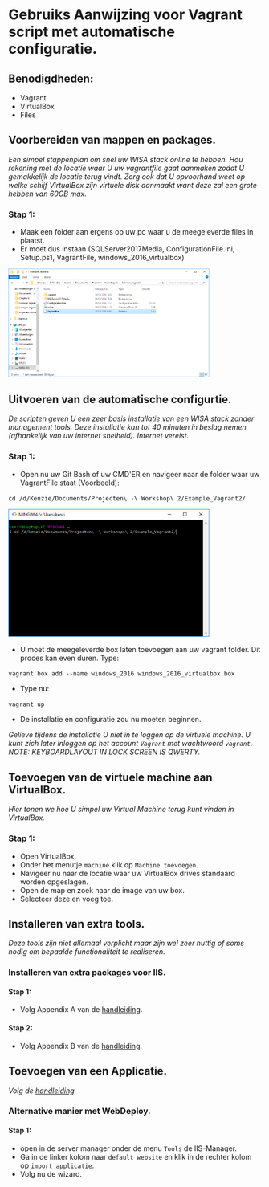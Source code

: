 # Gebruiks Aanwijzing voor Vagrant script met automatische configuratie.
## Benodigdheden:
* Vagrant
* VirtualBox
* Files
## Voorbereiden van mappen en packages.
*Een simpel stappenplan om snel uw WISA stack online te hebben. Hou rekening met de locatie waar U uw vagrantfile gaat aanmaken zodat U gemakkelijk de locatie terug vindt. Zorg ook dat U opvoorhand weet op welke schijf VirtualBox zijn virtuele disk aanmaakt want deze zal een grote hebben van 60GB max.*
### Stap 1:
* Maak een folder aan ergens op uw pc waar u de meegeleverde files in plaatst.
* Er moet dus instaan (SQLServer2017Media, ConfigurationFile.ini, Setup.ps1, VagrantFile, windows_2016_virtualbox)
<img src="Afbeeldingen/Folder.PNG" width=400>

## Uitvoeren van de automatische configurtie.
*De scripten geven U een zeer basis installatie van een WISA stack zonder management tools. Deze installatie kan tot 40 minuten in beslag nemen (afhankelijk van uw internet snelheid). Internet vereist.*
### Stap 1:
* Open nu uw Git Bash of uw CMD'ER en navigeer naar de folder waar uw VagrantFile staat (Voorbeeld):
```
cd /d/Kenzie/Documents/Projecten\ -\ Workshop\ 2/Example_Vagrant2/
```
<img src="Afbeeldingen/Bash.PNG" width=400>

* U moet de meegeleverde box laten toevoegen aan uw vagrant folder. Dit proces kan even duren. Type:
```
vagrant box add --name windows_2016 windows_2016_virtualbox.box
```
* Type nu:
```
vagrant up
```
* De installatie en configuratie zou nu moeten beginnen.

*Gelieve tijdens de installatie U niet in te loggen op de virtuele machine. U kunt zich later inloggen op het account `Vagrant` met wachtwoord `vagrant`. NOTE: KEYBOARDLAYOUT IN LOCK SCREEN IS QWERTY.*
## Toevoegen van de virtuele machine aan VirtualBox.
*Hier tonen we hoe U simpel uw Virtual Machine terug kunt vinden in VirtualBox.*
### Stap 1:
* Open VirtualBox.
* Onder het menutje `machine` klik op `Machine toevoegen`.
* Navigeer nu naar de locatie waar uw VirtualBox drives standaard worden opgeslagen.
* Open de map en zoek naar de image van uw box.
* Selecteer deze en voeg toe.
## Installeren van extra tools.
*Deze tools zijn niet allemaal verplicht maar zijn wel zeer nuttig of soms nodig om bepaalde functionaliteit te realiseren.*
### Installeren van extra packages voor IIS.
#### Stap 1:
* Volg Appendix A van de [handleiding](https://github.com/HoGentTIN/p2ops-g09/blob/master/opdrachten/opdracht02/WISA/documentatie/Installatie_Handleidingen/Installatie_IIS&ASP_NET.md).
#### Stap 2:
* Volg Appendix B van de [handleiding](https://github.com/HoGentTIN/p2ops-g09/blob/master/opdrachten/opdracht02/WISA/documentatie/Installatie_Handleidingen/Installatie_IIS&ASP_NET.md).
## Toevoegen van een Applicatie.
*Volg de [handleiding](https://github.com/HoGentTIN/p2ops-g09/blob/master/opdrachten/opdracht02/WISA/documentatie/Installatie_Handleidingen/Installatie_ASP.NET_Applicatie.md).*
### Alternative manier met WebDeploy.
#### Stap 1:
* open in de server manager onder de menu `Tools` de IIS-Manager.
* Ga in de linker kolom naar `default website` en klik in de rechter kolom op `import applicatie`.
* Volg nu de wizard.
